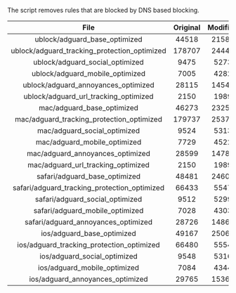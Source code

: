 The script removes rules that are blocked by DNS based blocking.


| File | Original | Modified |
|:----:|:-----:|:-----:|
| ublock/adguard_base_optimized | 44518 | 21583 |
| ublock/adguard_tracking_protection_optimized | 178707 | 24441 |
| ublock/adguard_social_optimized | 9475 | 5273 |
| ublock/adguard_mobile_optimized | 7005 | 4282 |
| ublock/adguard_annoyances_optimized | 28115 | 14549 |
| ublock/adguard_url_tracking_optimized | 2150 | 1989 |
| mac/adguard_base_optimized | 46273 | 23258 |
| mac/adguard_tracking_protection_optimized | 179737 | 25374 |
| mac/adguard_social_optimized | 9524 | 5313 |
| mac/adguard_mobile_optimized | 7729 | 4522 |
| mac/adguard_annoyances_optimized | 28599 | 14785 |
| mac/adguard_url_tracking_optimized | 2150 | 1989 |
| safari/adguard_base_optimized | 48481 | 24606 |
| safari/adguard_tracking_protection_optimized | 66433 | 5547 |
| safari/adguard_social_optimized | 9512 | 5299 |
| safari/adguard_mobile_optimized | 7028 | 4303 |
| safari/adguard_annoyances_optimized | 28726 | 14862 |
| ios/adguard_base_optimized | 49167 | 25064 |
| ios/adguard_tracking_protection_optimized | 66480 | 5554 |
| ios/adguard_social_optimized | 9548 | 5316 |
| ios/adguard_mobile_optimized | 7084 | 4344 |
| ios/adguard_annoyances_optimized | 29765 | 15362 |